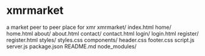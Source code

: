# xmrmarket
a market peer to peer place for xmr
xmrmarket/
  index.html
  home/
    home.html
  about/
    about.html
  contact/
    contact.html
  login/
    login.html
  register/
    register.html
  styles/
    styles.css
  components/
    header.css
    footer.css
  script.js
  server.js
  package.json
  README.md
node_modules/

